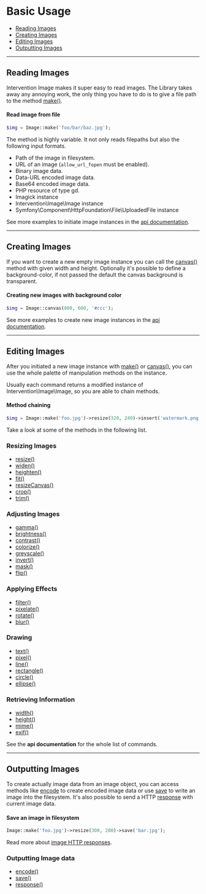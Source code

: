 # Basic Usage

- [Reading Images](#reading)
- [Creating Images](#creating)
- [Editing Images](#editing)
- [Outputting Images](#output)

---

<a name="reading"></a>
## Reading Images

Intervention Image makes it super easy to read images. The Library takes away any annoying work, the only thing you have to do is to give a file path to the method [make()](/api/make).

#### Read image from file

```php
$img = Image::make('foo/bar/baz.jpg');
```

The method is highly variable. It not only reads filepaths but also the following input formats.

- Path of the image in filesystem.
- URL of an image (```allow_url_fopen``` must be enabled).
- Binary image data.
- Data-URL encoded image data.
- Base64 encoded image data.
- PHP resource of type gd.
- Imagick instance
- Intervention\Image\Image instance
- Symfony\Component\HttpFoundation\File\UploadedFile instance

See more examples to initiate image instances in the [api documentation](/api/make).

---

<a name="creating"></a>
## Creating Images

If you want to create a new empty image instance you can call the [canvas()](/api/canvas) method with given width and height. Optionally it's possible to define a background-color, if not passed the default the canvas background is transparent.

#### Creating new images with background color

```php
$img = Image::canvas(800, 600, '#ccc');
```

See more examples to create new image instances in the [api documentation](/api/canvas).

---

<a name="editing"></a>
## Editing Images

After you initiated a new image instance with [make()](/api/make) or [canvas()](/api/canvas), you can use the whole palette of manipulation methods on the instance.

Usually each command returns a modified instance of Intervention\Image\Image, so you are able to chain methods.

#### Method chaining

```php
$img = Image::make('foo.jpg')->resize(320, 240)->insert('watermark.png');
```

Take a look at some of the methods in the following list.

### Resizing Images

- [resize()](/api/resize)
- [widen()](/api/widen)
- [heighten()](/api/heighten)
- [fit()](/api/fit)
- [resizeCanvas()](/api/resizeCanvas)
- [crop()](/api/crop)
- [trim()](/api/trim)

### Adjusting Images

- [gamma()](/api/gamma)
- [brightness()](/api/brightness)
- [contrast()](/api/contrast)
- [colorize()](/api/colorize)
- [greyscale()](/api/greyscale)
- [invert()](/api/invert)
- [mask()](/api/mask)
- [flip()](/api/flip)

### Applying Effects

- [filter()](/api/filter)
- [pixelate()](/api/pixelate)
- [rotate()](/api/rotate)
- [blur()](/api/blur)

### Drawing

- [text()](/api/text)
- [pixel()](/api/pixel)
- [line()](/api/line)
- [rectangle()](/api/rectangle)
- [circle()](/api/circle)
- [ellipse()](/api/ellipse)

### Retrieving Information

- [width()](/api/width)
- [height()](/api/height)
- [mime()](/api/mime)
- [exif()](/api/exif)


See the **api documentation** for the whole list of commands.

---

<a name="output"></a>
## Outputting Images

To create actually image data from an image object, you can access methods like [encode](/api/encode) to create encoded image data or use [save](/api/encode) to write an image into the filesystem. It's also possible to send a HTTP [response](/api/response) with current image data.

#### Save an image in filesystem

```php
Image::make('foo.jpg')->resize(300, 200)->save('bar.jpg');
```

Read more about [image HTTP responses](/use/http).

### Outputting Image data

- [encode()](/api/encode)
- [save()](/api/save)
- [response()](/api/response)
